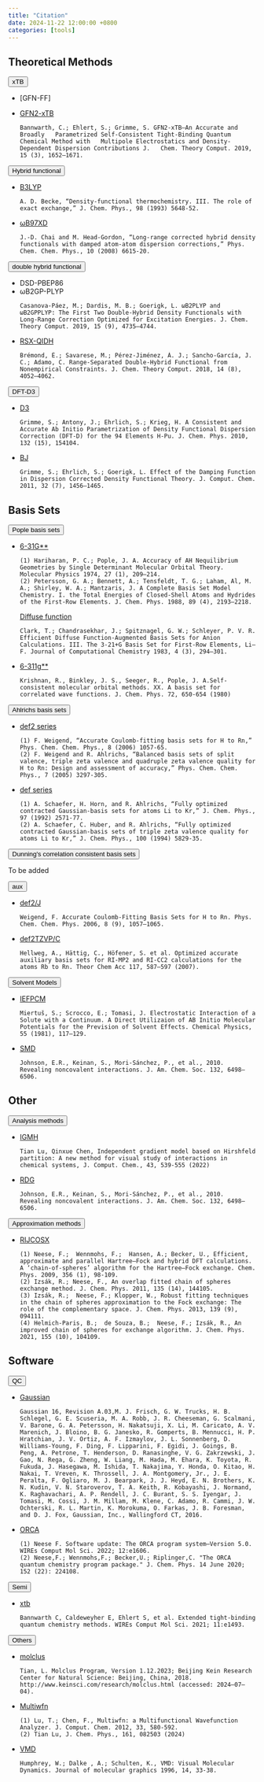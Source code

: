 ```yaml
---
title: "Citation"
date: 2024-11-22 12:00:00 +0800
categories: [tools] 
---
```

## Theoretical Methods

<div class="collapsible-section">
<button class="collapsible-btn">xTB</button>
<div class="collapsible-content" markdown="1">

- [GFN-FF]


- [GFN2-xTB](https://pubs.acs.org/doi/10.1021/acs.jctc.8b01176)
  ```
  Bannwarth, C.; Ehlert, S.; Grimme, S. GFN2-xTB—An Accurate and Broadly   Parametrized Self-Consistent Tight-Binding Quantum Chemical Method with   Multipole Electrostatics and Density-Dependent Dispersion Contributions J.   Chem. Theory Comput. 2019, 15 (3), 1652–1671.
  ```

</div>
</div>

<div class="collapsible-section">
<button class="collapsible-btn">Hybrid functional</button>
<div class="collapsible-content" markdown="1">

- [B3LYP](https://pubs.aip.org/aip/jcp/article/98/7/5648/842114/Density-functional-thermochemistry-III-The-role-of)
  ```
  A. D. Becke, “Density-functional thermochemistry. III. The role of exact exchange,” J. Chem. Phys., 98 (1993) 5648-52.
  ```
- [ωB97XD](https://pubs.rsc.org/en/content/articlelanding/2008/cp/b810189b)
  ```
  J.-D. Chai and M. Head-Gordon, “Long-range corrected hybrid density functionals with damped atom-atom dispersion corrections,” Phys. Chem. Chem. Phys., 10 (2008) 6615-20. 
  ```

</div>
</div>

<div class="collapsible-section">
<button class="collapsible-btn">double hybrid functional</button>
<div class="collapsible-content" markdown="1">

- DSD-PBEP86
- ωB2GP-PLYP
  ```
  Casanova-Páez, M.; Dardis, M. B.; Goerigk, L. ωB2PLYP and ωB2GPPLYP: The First Two Double-Hybrid Density Functionals with Long-Range Correction Optimized for Excitation Energies. J. Chem. Theory Comput. 2019, 15 (9), 4735–4744.
  ```
- [RSX-QIDH](https://pubs.acs.org/doi/full/10.1021/acs.jctc.8b00261#:~:text=Named%20RSX-QIDH%2C%20the%20functional%20is%20free%20from%20any,eliminating%20the%20self-interaction%20error%20for%20this%20one-electron%20system.)
  ```
  Brémond, É.; Savarese, M.; Pérez-Jiménez, Á. J.; Sancho-García, J. C.; Adamo, C. Range-Separated Double-Hybrid Functional from Nonempirical Constraints. J. Chem. Theory Comput. 2018, 14 (8), 4052–4062.
  ```

</div>
</div>

<div class="collapsible-section">
<button class="collapsible-btn">DFT-D3</button>
<div class="collapsible-content" markdown="1">

- [D3](https://pubs.aip.org/aip/jcp/article/132/15/154104/926936/A-consistent-and-accurate-ab-initio)
  ```
  Grimme, S.; Antony, J.; Ehrlich, S.; Krieg, H. A Consistent and Accurate Ab Initio Parametrization of Density Functional Dispersion Correction (DFT-D) for the 94 Elements H-Pu. J. Chem. Phys. 2010, 132 (15), 154104.
  ```

- [BJ](https://onlinelibrary.wiley.com/doi/full/10.1002/jcc.21759)
  ```
  Grimme, S.; Ehrlich, S.; Goerigk, L. Effect of the Damping Function in Dispersion Corrected Density Functional Theory. J. Comput. Chem. 2011, 32 (7), 1456–1465.
  ```

</div>
</div>

## Basis Sets

<div class="collapsible-section">
<button class="collapsible-btn">Pople basis sets</button>
<div class="collapsible-content" markdown="1">

- [6-31G**](https://www.tandfonline.com/doi/abs/10.1080/00268977400100171)
  ```
  (1) Hariharan, P. C.; Pople, J. A. Accuracy of AH Nequilibrium Geometries by Single Determinant Molecular Orbital Theory. Molecular Physics 1974, 27 (1), 209–214. 
  (2) Petersson, G. A.; Bennett, A.; Tensfeldt, T. G.; Laham, Al, M. A.; Shirley, W. A.; Mantzaris, J. A Complete Basis Set Model Chemistry. I. the Total Energies of Closed‐Shell Atoms and Hydrides of the First‐Row Elements. J. Chem. Phys. 1988, 89 (4), 2193–2218.
  ```
  [Diffuse function](https://doi.org/10.1002/jcc.540040303)
  ```
  Clark, T.; Chandrasekhar, J.; Spitznagel, G. W.; Schleyer, P. V. R. Efficient Diffuse Function-Augmented Basis Sets for Anion Calculations. III. The 3-21+G Basis Set for First-Row Elements, Li–F. Journal of Computational Chemistry 1983, 4 (3), 294–301. 
  ```
- [6-311g**](https://pubs.aip.org/aip/jcp/article/72/1/650/971433/Self-consistent-molecular-orbital-methods-XX-A)
  ```
  Krishnan, R., Binkley, J. S., Seeger, R., Pople, J. A.Self-consistent molecular orbital methods. XX. A basis set for correlated wave functions. J. Chem. Phys. 72, 650-654 (1980)
  ```

</div>
</div>

<div class="collapsible-section">
<button class="collapsible-btn">Ahlrichs basis sets</button>
<div class="collapsible-content" markdown="1">

- [def2 series](https://pubs.rsc.org/en/content/articlelanding/2006/cp/b515623h)
  ```
  (1) F. Weigend, “Accurate Coulomb-fitting basis sets for H to Rn,” Phys. Chem. Chem. Phys., 8 (2006) 1057-65. 
  (2) F. Weigend and R. Ahlrichs, “Balanced basis sets of split valence, triple zeta valence and quadruple zeta valence quality for H to Rn: Design and assessment of accuracy,” Phys. Chem. Chem. Phys., 7 (2005) 3297-305.
  ```
- [def series](https://pubs.aip.org/aip/jcp/article/97/4/2571/927842/Fully-optimized-contracted-Gaussian-basis-sets-for)
  ```
  (1) A. Schaefer, H. Horn, and R. Ahlrichs, “Fully optimized contracted Gaussian-basis sets for atoms Li to Kr,” J. Chem. Phys., 97 (1992) 2571-77. 
  (2) A. Schaefer, C. Huber, and R. Ahlrichs, “Fully optimized contracted Gaussian-basis sets of triple zeta valence quality for atoms Li to Kr,” J. Chem. Phys., 100 (1994) 5829-35. 
  ```

</div>
</div>

<div class="collapsible-section">
<button class="collapsible-btn">Dunning's correlation consistent basis sets</button>
<div class="collapsible-content" markdown="1">

To be added

</div>
</div>

<div class="collapsible-section">
<button class="collapsible-btn">aux</button>
<div class="collapsible-content" markdown="1">

- [def2/J](https://doi.org/10.1039/B515623H)
  ```
  Weigend, F. Accurate Coulomb-Fitting Basis Sets for H to Rn. Phys. Chem. Chem. Phys. 2006, 8 (9), 1057–1065.
  ```
- [def2TZVP/C](https://doi.org/10.1007/s00214-007-0250-5)
  ```
  Hellweg, A., Hättig, C., Höfener, S. et al. Optimized accurate auxiliary basis sets for RI-MP2 and RI-CC2 calculations for the atoms Rb to Rn. Theor Chem Acc 117, 587–597 (2007).
  ```
</div>
</div>

<div class="collapsible-section">
<button class="collapsible-btn">Solvent Models</button>
<div class="collapsible-content" markdown="1">

- [IEFPCM](https://doi.org/10.1016/0301-0104(81)85090-2)
  ```
  Miertuš, S.; Scrocco, E.; Tomasi, J. Electrostatic Interaction of a Solute with a Continuum. A Direct Utilizaion of AB Initio Molecular Potentials for the Prevision of Solvent Effects. Chemical Physics, 55 (1981), 117–129.
  ```

- [SMD](https://doi.org/10.1021/jp810292n)
  ```
  Johnson, E.R., Keinan, S., Mori-Sánchez, P., et al., 2010. Revealing noncovalent interactions. J. Am. Chem. Soc. 132, 6498–6506. 
  ```

</div>
</div>

## Other

<div class="collapsible-section">
<button class="collapsible-btn">Analysis methods</button>
<div class="collapsible-content" markdown="1">

- [IGMH](https://onlinelibrary.wiley.com/doi/10.1002/jcc.26812)
  ```
  Tian Lu, Qinxue Chen, Independent gradient model based on Hirshfeld partition: A new method for visual study of interactions in chemical systems, J. Comput. Chem., 43, 539-555 (2022)
  ```


- [RDG](https://doi.org/10.1021/ja100936w)
  ```
  Johnson, E.R., Keinan, S., Mori-Sánchez, P., et al., 2010. Revealing noncovalent interactions. J. Am. Chem. Soc. 132, 6498–6506. 
  ```

</div>
</div>

<div class="collapsible-section">
<button class="collapsible-btn">Approximation methods</button>
<div class="collapsible-content" markdown="1">

- [RIJCOSX](https://www.sciencedirect.com/science/article/pii/S0301010408005089)
  ```
  (1) Neese, F.;  Wennmohs, F.;  Hansen, A.; Becker, U., Efficient, approximate and parallel Hartree–Fock and hybrid DFT calculations. A ‘chain-of-spheres’ algorithm for the Hartree–Fock exchange. Chem. Phys. 2009, 356 (1), 98-109.
  (2) Izsák, R.; Neese, F., An overlap fitted chain of spheres exchange method. J. Chem. Phys. 2011, 135 (14), 144105.
  (3) Izsák, R.;  Neese, F.; Klopper, W., Robust fitting techniques in the chain of spheres approximation to the Fock exchange: The role of the complementary space. J. Chem. Phys. 2013, 139 (9), 094111.
  (4) Helmich-Paris, B.;  de Souza, B.;  Neese, F.; Izsák, R., An improved chain of spheres for exchange algorithm. J. Chem. Phys. 2021, 155 (10), 104109.
  ```

</div>
</div>

## Software

<div class="collapsible-section">
<button class="collapsible-btn">QC</button>
<div class="collapsible-content" markdown="1">

- [Gaussian](https://gaussian.com/)
  ```
  Gaussian 16, Revision A.03,M. J. Frisch, G. W. Trucks, H. B. Schlegel, G. E. Scuseria, M. A. Robb, J. R. Cheeseman, G. Scalmani, V. Barone, G. A. Petersson, H. Nakatsuji, X. Li, M. Caricato, A. V. Marenich, J. Bloino, B. G. Janesko, R. Gomperts, B. Mennucci, H. P. Hratchian, J. V. Ortiz, A. F. Izmaylov, J. L. Sonnenberg, D. Williams-Young, F. Ding, F. Lipparini, F. Egidi, J. Goings, B. Peng, A. Petrone, T. Henderson, D. Ranasinghe, V. G. Zakrzewski, J. Gao, N. Rega, G. Zheng, W. Liang, M. Hada, M. Ehara, K. Toyota, R. Fukuda, J. Hasegawa, M. Ishida, T. Nakajima, Y. Honda, O. Kitao, H. Nakai, T. Vreven, K. Throssell, J. A. Montgomery, Jr., J. E. Peralta, F. Ogliaro, M. J. Bearpark, J. J. Heyd, E. N. Brothers, K. N. Kudin, V. N. Staroverov, T. A. Keith, R. Kobayashi, J. Normand, K. Raghavachari, A. P. Rendell, J. C. Burant, S. S. Iyengar, J. Tomasi, M. Cossi, J. M. Millam, M. Klene, C. Adamo, R. Cammi, J. W. Ochterski, R. L. Martin, K. Morokuma, O. Farkas, J. B. Foresman, and D. J. Fox, Gaussian, Inc., Wallingford CT, 2016.
  ```
- [ORCA](https://doi.org/10.1002/wcms.1606)
  ```
  (1) Neese F. Software update: The ORCA program system—Version 5.0. WIREs Comput Mol Sci. 2022; 12:e1606. 
  (2) Neese,F.; Wennmohs,F.; Becker,U.; Riplinger,C. "The ORCA quantum chemistry program package." J. Chem. Phys. 14 June 2020; 152 (22): 224108.
  ```

</div>
</div>

<div class="collapsible-section">
<button class="collapsible-btn">Semi</button>
<div class="collapsible-content" markdown="1">

- [xtb](https://doi.org/10.1002/wcms.1493)
  ```
  Bannwarth C, Caldeweyher E, Ehlert S, et al. Extended tight-binding quantum chemistry methods. WIREs Comput Mol Sci. 2021; 11:e1493. 
  ```

</div>
</div>

<div class="collapsible-section">
<button class="collapsible-btn">Others</button>
<div class="collapsible-content" markdown="1">

- [molclus](http://www.keinsci.com/research/molclus.html)
  ```
  Tian, L. Molclus Program, Version 1.12.2023; Beijing Kein Research Center for Natural Science: Beijing, China, 2018. http://www.keinsci.com/research/molclus.html (accessed: 2024–07–04).
  ```

- [Multiwfn](https://pubs.aip.org/aip/jcp/article/161/8/082503/3309709/A-comprehensive-electron-wavefunction-analysis)
  ```
  (1) Lu, T.; Chen, F., Multiwfn: a Multifunctional Wavefunction Analyzer. J. Comput. Chem. 2012, 33, 580-592.
  (2) Tian Lu, J. Chem. Phys., 161, 082503 (2024)
  ```

- [VMD](https://www.sciencedirect.com/science/article/pii/0263785596000185?via%3Dihub)
  ```
  Humphrey, W.; Dalke , A.; Schulten, K., VMD: Visual Molecular Dynamics. Journal of molecular graphics 1996, 14, 33-38.
  ```

</div>
</div>